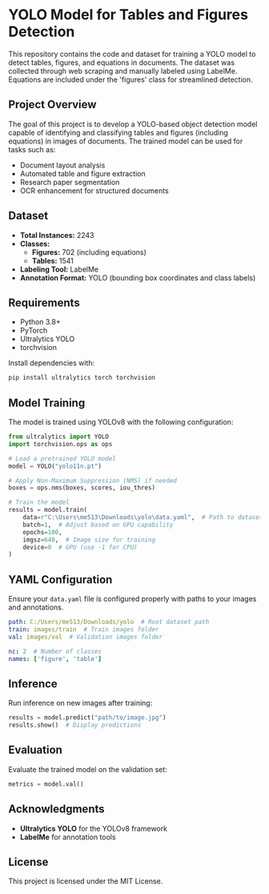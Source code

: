 # YOLO Model for Tables and Figures Detection

This repository contains the code and dataset for training a YOLO model to detect tables, figures, and equations in documents. The dataset was collected through web scraping and manually labeled using LabelMe. Equations are included under the 'figures' class for streamlined detection.

## Project Overview
The goal of this project is to develop a YOLO-based object detection model capable of identifying and classifying tables and figures (including equations) in images of documents. The trained model can be used for tasks such as:
- Document layout analysis
- Automated table and figure extraction
- Research paper segmentation
- OCR enhancement for structured documents

## Dataset
- **Total Instances:** 2243
- **Classes:**
  - **Figures:** 702 (including equations)
  - **Tables:** 1541
- **Labeling Tool:** LabelMe
- **Annotation Format:** YOLO (bounding box coordinates and class labels)

## Requirements
- Python 3.8+
- PyTorch
- Ultralytics YOLO
- torchvision

Install dependencies with:
```bash
pip install ultralytics torch torchvision
```

## Model Training
The model is trained using YOLOv8 with the following configuration:

```python
from ultralytics import YOLO
import torchvision.ops as ops

# Load a pretrained YOLO model
model = YOLO("yolo11n.pt")

# Apply Non-Maximum Suppression (NMS) if needed
boxes = ops.nms(boxes, scores, iou_thres)

# Train the model
results = model.train(
    data=r"C:\Users\me513\Downloads\yolo\data.yaml",  # Path to dataset YAML
    batch=1,  # Adjust based on GPU capability
    epochs=100,
    imgsz=640,  # Image size for training
    device=0  # GPU (use -1 for CPU)
)
```

## YAML Configuration
Ensure your `data.yaml` file is configured properly with paths to your images and annotations.
```yaml
path: C:/Users/me513/Downloads/yolo  # Root dataset path
train: images/train  # Train images folder
val: images/val  # Validation images folder

nc: 2  # Number of classes
names: ['figure', 'table']
```

## Inference
Run inference on new images after training:
```python
results = model.predict("path/to/image.jpg")
results.show()  # Display predictions
```

## Evaluation
Evaluate the trained model on the validation set:
```python
metrics = model.val()
```

## Acknowledgments
- **Ultralytics YOLO** for the YOLOv8 framework
- **LabelMe** for annotation tools

## License
This project is licensed under the MIT License.

